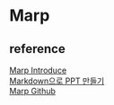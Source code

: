 # Marp

## reference 

[Marp Introduce](https://gist.github.com/yhatt/a7d33a306a87ff634df7bb96aab058b5)  
[Markdown으로 PPT 만들기](https://actually-i-am.tistory.com/34)  
[Marp Github](https://github.com/marp-team)  

